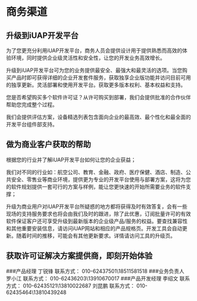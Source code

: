 # 商务渠道


## 升级到iUAP开发平台

为了您更充分利用iUAP开发平台，商务人员会提供设计用于提供熟悉而高效的体验环境，同时提供企业级灵活性和安全性，让您的开发业务高效增长。

升级到iUAP开发平台可为您的业务提供最安全、最强大和最灵活的选项。当您购买产品时即可获得详细的企业开发套件服务，获取独享企业版功能并访问目前可用的独享更新。灵活部署和使用开发平台。获取更多版本权利、基本权益和支持。

您是否希望购买多个软件许可证？从许可购买到部署，我们会提供批准的合作伙伴帮助您完成整个过程。

我们会提供评估方案，设备精选列表包含面向企业的最高效、最个性化和最全面的开发平台组件部支持。

## 做为商业客户获取的帮助

根据您的行业并了解iUAP开发平台如何让您的企业获益；

我们对不同的行业如：航空公司、教育、金融、政府、医疗保健、酒店、制造、公共安全、零售业等商业环境，提供更为专业的开发平台使用与部署方案，这将为您的软件规划提供一套可行的方案与样例，能让您更快速的开始所需要业务的软件支撑；

升级为商业用户对iUAP开发平台所疑惑的地方都将获得及时有效答复，会有一些现场的支持服务要求也将会由我们及时的跟进，除了此优惠，订阅批量许可的有效软件保证客户还可享受升级到最新版本的企业级产品/服务的权益。要查找兼容性和其他重要安装信息，请访问iUAP网站和相应的产品规格页。开发工具会自动更新。随着时间的推移，可能会有其他更新要求。详情请访问工具的升级页。 

## 获取许可证解决方案提供商，即刻开始体验


###产品经理	
	丁锐锋	联系方式： 010-62437501\18511581518
###业务负责人	
	罗小江	联系方式： 010-62436203\13910670017
###产品开发经理
	李绍文	联系方式： 010-62435121\13810022687
	刘昆鹏	联系方式： 010-62435464\13810439248
